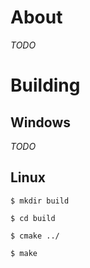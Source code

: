 # About

*TODO*

# Building

## Windows

*TODO*

## Linux

`$ mkdir build`

`$ cd build`

`$ cmake ../`

`$ make`